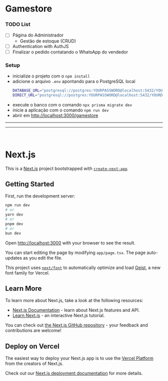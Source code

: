 # Gamestore

### TODO List

- [ ] Página do Administrador
  - Gestão de estoque (CRUD)
- [ ] Authentication with AuthJS
- [ ] Finalizar o pedido contatando o WhatsApp do vendedor

### Setup

- inicialize o projeto com o `npm install`
- adicione o arquivo `.env` apontando para o PostgreSQL local
  ```bash
  DATABASE_URL="postgresql://postgres:YOURPASSWORD@localhost:5432/YOURDATABASE"
  DIRECT_URL="postgresql://postgres:YOURPASSWORD@localhost:5432/YOURDATABASE"
  ```
- execute o banco com o comando `npx prisma migrate dev`
- inicie a aplicação com o comando `npm run dev`
- abrir em [http://localhost:3000/gamestore](http://localhost:3000/gamestore)
<hr>
<hr>
<br>

# Next.js
This is a [Next.js](https://nextjs.org) project bootstrapped with [`create-next-app`](https://nextjs.org/docs/app/api-reference/cli/create-next-app).

## Getting Started

First, run the development server:

```bash
npm run dev
# or
yarn dev
# or
pnpm dev
# or
bun dev
```

Open [http://localhost:3000](http://localhost:3000) with your browser to see the result.

You can start editing the page by modifying `app/page.tsx`. The page auto-updates as you edit the file.

This project uses [`next/font`](https://nextjs.org/docs/app/building-your-application/optimizing/fonts) to automatically optimize and load [Geist](https://vercel.com/font), a new font family for Vercel.

## Learn More

To learn more about Next.js, take a look at the following resources:

- [Next.js Documentation](https://nextjs.org/docs) - learn about Next.js features and API.
- [Learn Next.js](https://nextjs.org/learn) - an interactive Next.js tutorial.

You can check out [the Next.js GitHub repository](https://github.com/vercel/next.js) - your feedback and contributions are welcome!

## Deploy on Vercel

The easiest way to deploy your Next.js app is to use the [Vercel Platform](https://vercel.com/new?utm_medium=default-template&filter=next.js&utm_source=create-next-app&utm_campaign=create-next-app-readme) from the creators of Next.js.

Check out our [Next.js deployment documentation](https://nextjs.org/docs/app/building-your-application/deploying) for more details.
